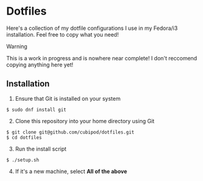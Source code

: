 # Dotfiles
Here's a collection of my dotfile configurations I use in my
Fedora/i3 installation. Feel free to copy what you need!

> [!WARNING]
> This is a work in progress and is nowhere near complete! I don't reccomend copying anything here yet!

## Installation
1. Ensure that Git is installed on your system
```
$ sudo dnf install git
```
2. Clone this repository into your home directory using Git
```
$ git clone git@github.com/cubipod/dotfiles.git
$ cd dotfiles
```
3. Run the install script
```
$ ./setup.sh
```
4. If it's a new machine, select **All of the above**
